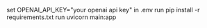 set OPENAI_API_KEY="your openai api key" in .env
run pip install -r requirements.txt
run uvicorn main:app
